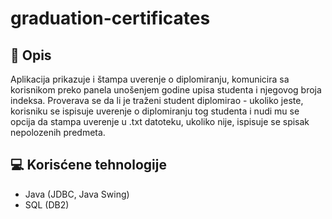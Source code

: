 # graduation-certificates

## :bookmark_tabs: Opis

Aplikacija prikazuje i štampa uverenje o diplomiranju, komunicira sa korisnikom preko panela unošenjem godine upisa studenta i njegovog broja indeksa. Proverava se da li je traženi student diplomirao - ukoliko jeste, korisniku se ispisuje uverenje o diplomiranju tog studenta i nudi mu se opcija da stampa uverenje u .txt datoteku, ukoliko nije, ispisuje se spisak nepolozenih predmeta.

## :computer: Korisćene tehnologije
* Java (JDBC, Java Swing)
* SQL (DB2)
